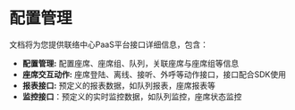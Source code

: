 # 配置管理

文档将为您提供联络中心PaaS平台接口详细信息，包含：

* **配置管理:** 配置座席、座席组、队列，关联座席与座席组等信息
* **座席交互动作:** 座席登陆、离线、接听、外呼等动作接口，接口配合SDK使用
* **报表接口:** 预定义的报表数据，如队列报表，座席报表等
* **监控接口**：预定义的实时监控数据，如队列监控，座席状态监控

